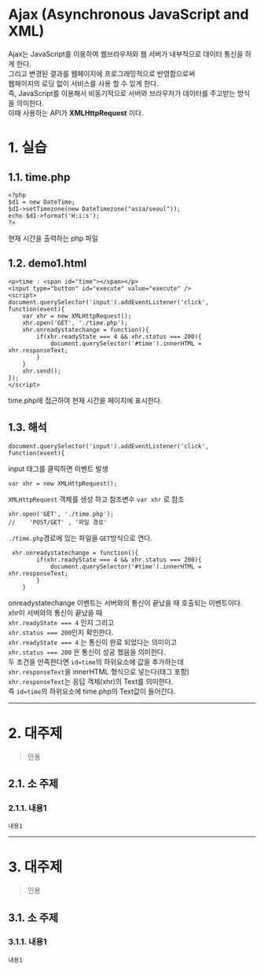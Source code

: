 Ajax (Asynchronous JavaScript and XML)
=======================
Ajax는 JavaScript를 이용하여 웹브라우저와 웹 서버가 내부적으로 데이터 통신을 하게 한다.  
그리고 변경된 결과를 웹페이지에 프로그래밍적으로 반영함으로써   
웹페이지의 로딩 없이 서비스를 사용 할 수 있게 한다.  
즉, JavaScript를 이용해서 비동기적으로 서버와 브라우저가 데이터를 주고받는 방식을 의미한다.  
이때 사용하는 API가 **XMLHttpRequest** 이다.

# 1. 실습
## 1.1. time.php
```
<?php
$d1 = new DateTime;
$d1->setTimezone(new DateTimezone("asia/seoul"));
echo $d1->format('H:i:s');
?>
```
현재 시간을 출력하는 php 파일
## 1.2. demo1.html
```
<p>time : <span id="time"></span></p>
<input type="button" id="execute" value="execute" />
<script>
document.querySelector('input').addEventListener('click', function(event){
    var xhr = new XMLHttpRequest();
    xhr.open('GET', './time.php');
    xhr.onreadystatechange = function(){
        if(xhr.readyState === 4 && xhr.status === 200){
            document.querySelector('#time').innerHTML = xhr.responseText;
        }
    }
    xhr.send(); 
}); 
</script> 
```
time.php에 접근하여 현재 시간을 페이지에 표시한다.
## 1.3. 해석
```
document.querySelector('input').addEventListener('click', function(event){
```
input 태그를 클릭하면 이벤트 발생

```
var xhr = new XMLHttpRequest();
```
```XMLHttpRequest``` 객체를 생성 하고 참조변수 ```var xhr``` 로 참조 
```
xhr.open('GET', './time.php');
//    'POST/GET' , '파일 경로'
```
```./time.php```경로에 있는 파일을 ```GET```방식으로 연다.
```
 xhr.onreadystatechange = function(){
        if(xhr.readyState === 4 && xhr.status === 200){
            document.querySelector('#time').innerHTML = xhr.responseText;
        }
    }
```
onreadystatechange 이벤트는 서버와의 통신이 끝났을 때 호출되는 이벤트이다.   
xhr이 서버와의 통신이 끝났을 때    
```xhr.readyState === 4``` 인지 그리고  
```xhr.status === 200```인지 확인한다.  
```xhr.readyState === 4``` 는 통신이 완료 되었다는 의미이고    
```xhr.status === 200``` 은 통신이 성공 했음을 의미한다.  
두 조건을 만족한다면 ```id=time```의 하위요소에 값을 추가하는데    
```xhr.responseText```을 innerHTML 형식으로 넣는다(태그 포함)  
```xhr.responseText```는 응답 객체(xhr)의 Text를 의미한다.    
즉 ```id=time```의 하위요소에 time.php의 Text값이 들어간다.  



***
# 2. 대주제
> 인용
## 2.1. 소 주제
### 2.1.1. 내용1
```
내용1
```   

***
# 3. 대주제
> 인용
## 3.1. 소 주제
### 3.1.1. 내용1
```
내용1
```
